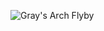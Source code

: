 ![Map of various cliff elevations in the area surrounding Gray's Arch, Red River Gorge.](C:\rslanzaGIS\geo409-module-07-rslanza\graysarchelevationmap.pdf)
![Gray's Arch Flyby](URL:https://youtu.be/LQF_dv75jqQ)